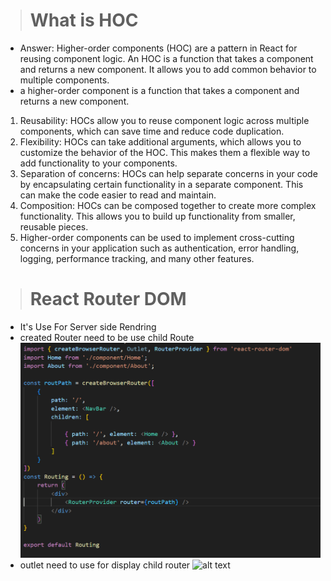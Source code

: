 > # What is HOC
- Answer: Higher-order components (HOC) are a pattern in React for reusing component logic. An HOC is a function that takes a component and returns a new component. It allows you to add common behavior to multiple components.
- a higher-order component is a function that takes a component and returns a new component.
01.  Reusability: HOCs allow you to reuse component logic across multiple components, which can save time and reduce code duplication.
02. Flexibility: HOCs can take additional arguments, which allows you to customize the behavior of the HOC. This makes them a flexible way to add functionality to your components.
03. Separation of concerns: HOCs can help separate concerns in your code by encapsulating certain functionality in a separate component. This can make the code easier to read and maintain.
04. Composition: HOCs can be composed together to create more complex functionality. This allows you to build up functionality from smaller, reusable pieces.
05. Higher-order components can be used to implement cross-cutting concerns in your application such as authentication, error handling, logging, performance tracking, and many other features.

> # React Router DOM
- It's Use For Server side Rendring
- created Router need to be use child Route
![alt text](img/image.png)
- outlet need to use for display child router
![alt text](image1.png)